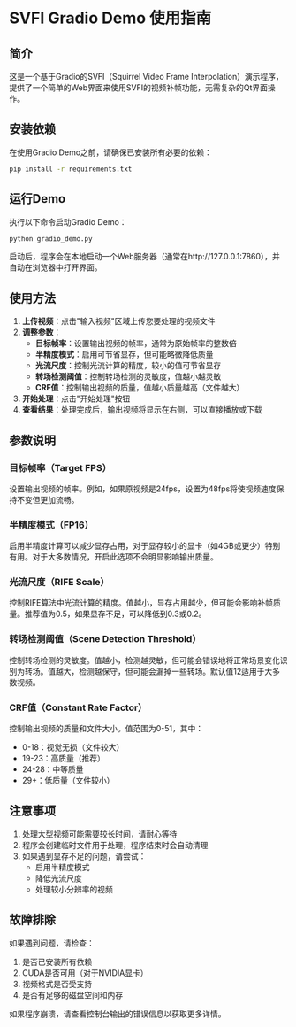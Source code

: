 # SVFI Gradio Demo 使用指南

## 简介

这是一个基于Gradio的SVFI（Squirrel Video Frame Interpolation）演示程序，提供了一个简单的Web界面来使用SVFI的视频补帧功能，无需复杂的Qt界面操作。

## 安装依赖

在使用Gradio Demo之前，请确保已安装所有必要的依赖：

```bash
pip install -r requirements.txt
```

## 运行Demo

执行以下命令启动Gradio Demo：

```bash
python gradio_demo.py
```

启动后，程序会在本地启动一个Web服务器（通常在http://127.0.0.1:7860），并自动在浏览器中打开界面。

## 使用方法

1. **上传视频**：点击"输入视频"区域上传您要处理的视频文件
2. **调整参数**：
   - **目标帧率**：设置输出视频的帧率，通常为原始帧率的整数倍
   - **半精度模式**：启用可节省显存，但可能略微降低质量
   - **光流尺度**：控制光流计算的精度，较小的值可节省显存
   - **转场检测阈值**：控制转场检测的灵敏度，值越小越灵敏
   - **CRF值**：控制输出视频的质量，值越小质量越高（文件越大）
3. **开始处理**：点击"开始处理"按钮
4. **查看结果**：处理完成后，输出视频将显示在右侧，可以直接播放或下载

## 参数说明

### 目标帧率（Target FPS）

设置输出视频的帧率。例如，如果原视频是24fps，设置为48fps将使视频速度保持不变但更加流畅。

### 半精度模式（FP16）

启用半精度计算可以减少显存占用，对于显存较小的显卡（如4GB或更少）特别有用。对于大多数情况，开启此选项不会明显影响输出质量。

### 光流尺度（RIFE Scale）

控制RIFE算法中光流计算的精度。值越小，显存占用越少，但可能会影响补帧质量。推荐值为0.5，如果显存不足，可以降低到0.3或0.2。

### 转场检测阈值（Scene Detection Threshold）

控制转场检测的灵敏度。值越小，检测越灵敏，但可能会错误地将正常场景变化识别为转场。值越大，检测越保守，但可能会漏掉一些转场。默认值12适用于大多数视频。

### CRF值（Constant Rate Factor）

控制输出视频的质量和文件大小。值范围为0-51，其中：
- 0-18：视觉无损（文件较大）
- 19-23：高质量（推荐）
- 24-28：中等质量
- 29+：低质量（文件较小）

## 注意事项

1. 处理大型视频可能需要较长时间，请耐心等待
2. 程序会创建临时文件用于处理，程序结束时会自动清理
3. 如果遇到显存不足的问题，请尝试：
   - 启用半精度模式
   - 降低光流尺度
   - 处理较小分辨率的视频

## 故障排除

如果遇到问题，请检查：

1. 是否已安装所有依赖
2. CUDA是否可用（对于NVIDIA显卡）
3. 视频格式是否受支持
4. 是否有足够的磁盘空间和内存

如果程序崩溃，请查看控制台输出的错误信息以获取更多详情。